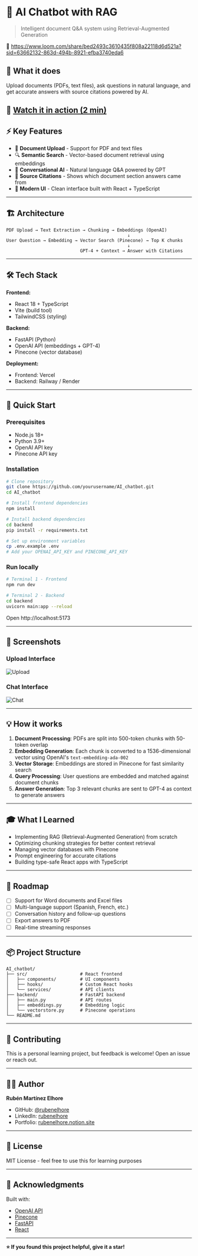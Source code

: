 # 🤖 AI Chatbot with RAG

> Intelligent document Q&A system using Retrieval-Augmented Generation

🎥 https://www.loom.com/share/bed2493c3610435f808a22118d6d521a?sid=63662132-863d-494b-8921-efba3740eda6

## 🎯 What it does

Upload documents (PDFs, text files), ask questions in natural language, and get accurate answers with source citations powered by AI.

🎥 **[Watch it in action (2 min)](https://www.loom.com/share/bed2493c3610435f808a22118d6d521a)**
---

## ⚡ Key Features

- 📄 **Document Upload** - Support for PDF and text files
- 🔍 **Semantic Search** - Vector-based document retrieval using embeddings
- 💬 **Conversational AI** - Natural language Q&A powered by GPT
- 📌 **Source Citations** - Shows which document section answers came from
- 🎨 **Modern UI** - Clean interface built with React + TypeScript

---

## 🏗️ Architecture
```
PDF Upload → Text Extraction → Chunking → Embeddings (OpenAI)
                                              ↓
User Question → Embedding → Vector Search (Pinecone) → Top K chunks
                                              ↓
                            GPT-4 + Context → Answer with Citations
```

---

## 🛠️ Tech Stack

**Frontend:**
- React 18 + TypeScript
- Vite (build tool)
- TailwindCSS (styling)

**Backend:**
- FastAPI (Python)
- OpenAI API (embeddings + GPT-4)
- Pinecone (vector database)

**Deployment:**
- Frontend: Vercel
- Backend: Railway / Render

---

## 🚀 Quick Start

### Prerequisites
- Node.js 18+
- Python 3.9+
- OpenAI API key
- Pinecone API key

### Installation
```bash
# Clone repository
git clone https://github.com/yourusername/AI_chatbot.git
cd AI_chatbot

# Install frontend dependencies
npm install

# Install backend dependencies
cd backend
pip install -r requirements.txt

# Set up environment variables
cp .env.example .env
# Add your OPENAI_API_KEY and PINECONE_API_KEY
```

### Run locally
```bash
# Terminal 1 - Frontend
npm run dev

# Terminal 2 - Backend
cd backend
uvicorn main:app --reload
```

Open http://localhost:5173

---

## 📸 Screenshots

### Upload Interface
![Upload](https://i.imgur.com/Rl7BmKe.png)

### Chat Interface
![Chat](https://i.imgur.com/PcKrT3H.png)

---

## 💡 How it works

1. **Document Processing**: PDFs are split into 500-token chunks with 50-token overlap
2. **Embedding Generation**: Each chunk is converted to a 1536-dimensional vector using OpenAI's `text-embedding-ada-002`
3. **Vector Storage**: Embeddings are stored in Pinecone for fast similarity search
4. **Query Processing**: User questions are embedded and matched against document chunks
5. **Answer Generation**: Top 3 relevant chunks are sent to GPT-4 as context to generate answers

---

## 🎓 What I Learned

- Implementing RAG (Retrieval-Augmented Generation) from scratch
- Optimizing chunking strategies for better context retrieval
- Managing vector databases with Pinecone
- Prompt engineering for accurate citations
- Building type-safe React apps with TypeScript

---

## 🚧 Roadmap

- [ ] Support for Word documents and Excel files
- [ ] Multi-language support (Spanish, French, etc.)
- [ ] Conversation history and follow-up questions
- [ ] Export answers to PDF
- [ ] Real-time streaming responses

---

## 📦 Project Structure
```
AI_chatbot/
├── src/                    # React frontend
│   ├── components/         # UI components
│   ├── hooks/              # Custom React hooks
│   └── services/           # API clients
├── backend/                # FastAPI backend
│   ├── main.py             # API routes
│   ├── embeddings.py       # Embedding logic
│   └── vectorstore.py      # Pinecone operations
└── README.md
```

---

## 🤝 Contributing

This is a personal learning project, but feedback is welcome! Open an issue or reach out.

---

## 👨‍💻 Author

**Rubén Martínez Elhore**
- GitHub: [@rubenelhore](https://github.com/rubenelhore)
- LinkedIn: [rubenelhore](https://linkedin.com/in/rubenelhore)
- Portfolio: [rubenelhore.notion.site](https://rubenelhore.notion.site/portfolio)

---

## 📝 License

MIT License - feel free to use this for learning purposes

---

## 🙏 Acknowledgments

Built with:
- [OpenAI API](https://openai.com)
- [Pinecone](https://pinecone.io)
- [FastAPI](https://fastapi.tiangolo.com)
- [React](https://react.dev)

---

**⭐ If you found this project helpful, give it a star!**
